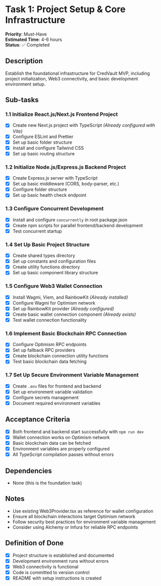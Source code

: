 # Task 1: Project Setup & Core Infrastructure

**Priority**: Must-Have  
**Estimated Time**: 4-6 hours  
**Status**: ✅ Completed

## Description
Establish the foundational infrastructure for CredVault MVP, including project initialization, Web3 connectivity, and basic development environment setup.

## Sub-tasks

### 1.1 Initialize React.js/Next.js Frontend Project
- [x] Create new Next.js project with TypeScript *(Already configured with Vite)*
- [x] Configure ESLint and Prettier
- [x] Set up basic folder structure
- [x] Install and configure Tailwind CSS
- [x] Set up basic routing structure

### 1.2 Initialize Node.js/Express.js Backend Project
- [x] Create Express.js server with TypeScript
- [x] Set up basic middleware (CORS, body-parser, etc.)
- [x] Configure folder structure
- [x] Set up basic health check endpoint

### 1.3 Configure Concurrent Development
- [x] Install and configure `concurrently` in root package.json
- [x] Create npm scripts for parallel frontend/backend development
- [x] Test concurrent startup

### 1.4 Set Up Basic Project Structure
- [x] Create shared types directory
- [x] Set up constants and configuration files
- [x] Create utility functions directory
- [x] Set up basic component library structure

### 1.5 Configure Web3 Wallet Connection
- [x] Install Wagmi, Viem, and RainbowKit *(Already installed)*
- [x] Configure Wagmi for Optimism network
- [x] Set up RainbowKit provider *(Already configured)*
- [x] Create basic wallet connection component *(Already exists)*
- [x] Test wallet connection functionality

### 1.6 Implement Basic Blockchain RPC Connection
- [x] Configure Optimism RPC endpoints
- [x] Set up fallback RPC providers
- [x] Create blockchain connection utility functions
- [x] Test basic blockchain data fetching

### 1.7 Set Up Secure Environment Variable Management
- [x] Create `.env` files for frontend and backend
- [x] Set up environment variable validation
- [x] Configure secrets management
- [x] Document required environment variables

## Acceptance Criteria
- [x] Both frontend and backend start successfully with `npm run dev`
- [x] Wallet connection works on Optimism network
- [x] Basic blockchain data can be fetched
- [x] Environment variables are properly configured
- [x] All TypeScript compilation passes without errors

## Dependencies
- None (this is the foundation task)

## Notes
- Use existing Web3Provider.tsx as reference for wallet configuration
- Ensure all blockchain interactions target Optimism network
- Follow security best practices for environment variable management
- Consider using Alchemy or Infura for reliable RPC endpoints

## Definition of Done
- [x] Project structure is established and documented
- [x] Development environment runs without errors
- [x] Web3 connectivity is functional
- [x] Code is committed to version control
- [x] README with setup instructions is created
